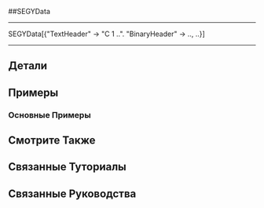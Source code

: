 ##SEGYData

---

SEGYData[{"TextHeader" -> "C 1 ..". "BinaryHeader" -> .., ..}]

---

## Детали

## Примеры

### Основные Примеры

## Смотрите Также

## Связанные Туториалы

## Связанные Руководства
